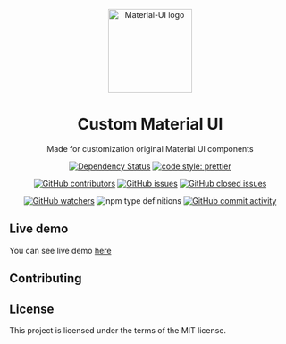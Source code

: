<p align="center">
  <a href="https://r-cams.com/" rel="noopener" target="_blank">
  
  <img width="150" src="static/images/Logo-black.png" alt="Material-UI logo">
</a>
<h1 align="center">Custom Material UI</h1>

<div align="center">

Made for customization original Material UI components

[![Dependency Status](https://david-dm.org/R-Cams/R-Cams.svg)](https://david-dm.org/R-Cams/R-Cams.svg)
[![code style: prettier](https://img.shields.io/badge/code_style-prettier-ff69b4.svg?style=flat-square)](https://github.com/prettier/prettier)

[![GitHub contributors](https://img.shields.io/github/contributors/AlexanderVishnevsky/Custom-Material-UI?style=flat-square)](https://github.com/AlexanderVishnevsky/Custom-Material-UI/graphs/contributors)
[![GitHub issues](https://img.shields.io/github/issues-raw/AlexanderVishnevsky/Custom-Material-UI?style=flat-square)](https://github.com/AlexanderVishnevsky/Custom-Material-UI/issues)
[![GitHub closed issues](https://img.shields.io/github/issues-closed-raw/AlexanderVishnevsky/Custom-Material-UI?style=flat-square)](https://github.com/AlexanderVishnevsky/Custom-Material-UI/issues)

[![GitHub watchers](https://img.shields.io/github/watchers/AlexanderVishnevsky/Custom-Material-UI?style=flat-square)](https://github.com/AlexanderVishnevsky/Custom-Material-UI/watchers)
![npm type definitions](https://img.shields.io/npm/types/typescript?style=flat-square)
[![GitHub commit activity](https://img.shields.io/github/commit-activity/m/AlexanderVishnevsky/Custom-Material-UI?style=flat-square)](https://github.com/AlexanderVishnevsky/Custom-Material-UI/commits/master)

</div>

## Live demo
You can see live demo [here](https://custom-material-ui.now.sh) 

## Contributing

## License
This project is licensed under the terms of the MIT license.
